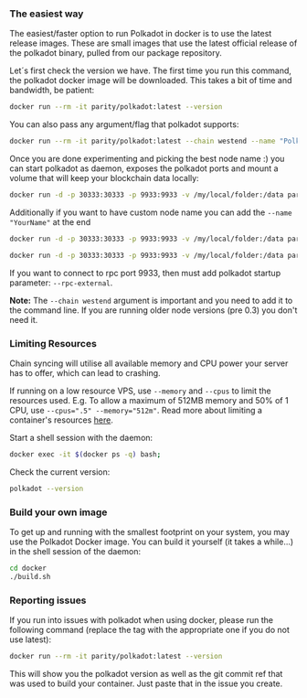 ### The easiest way

The easiest/faster option to run Polkadot in docker is to use the latest
release images. These are small images that use the latest official release of
the polkadot binary, pulled from our package repository.

Let´s first check the version we have. The first time you run this command, the polkadot docker image will be downloaded. This takes a bit of time and bandwidth, be patient:

```bash
docker run --rm -it parity/polkadot:latest --version
```

You can also pass any argument/flag that polkadot supports:

```bash
docker run --rm -it parity/polkadot:latest --chain westend --name "PolkaDocker"
```

Once you are done experimenting and picking the best node name :) you can start polkadot as daemon, exposes the polkadot ports and mount a volume that will keep your blockchain data locally:

```bash
docker run -d -p 30333:30333 -p 9933:9933 -v /my/local/folder:/data parity/polkadot:latest --chain westend
```

Additionally if you want to have custom node name you can add the `--name "YourName"` at the end

```bash
docker run -d -p 30333:30333 -p 9933:9933 -v /my/local/folder:/data parity/polkadot:latest --chain westend --name "PolkaDocker"
```

```bash
docker run -d -p 30333:30333 -p 9933:9933 -v /my/local/folder:/data parity/polkadot:latest --rpc-external --chain westend
```

If you want to connect to rpc port 9933, then must add polkadot startup parameter: `--rpc-external`.

**Note:** The `--chain westend` argument is important and you need to add it to the command line. If you are running older node versions (pre 0.3) you don't need it.

### Limiting Resources

Chain syncing will utilise all available memory and CPU power your server has to offer, which can lead to crashing.

If running on a low resource VPS, use `--memory` and `--cpus` to limit the resources used. E.g. To allow a maximum of 512MB memory and 50% of 1 CPU, use `--cpus=".5" --memory="512m"`. Read more about limiting a container's resources [here](https://docs.docker.com/config/containers/resource_constraints).

Start a shell session with the daemon:

```bash
docker exec -it $(docker ps -q) bash;
```

Check the current version:

```bash
polkadot --version
```

### Build your own image

To get up and running with the smallest footprint on your system, you may use the Polkadot Docker image.
You can build it yourself (it takes a while...) in the shell session of the daemon:

```bash
cd docker
./build.sh
```

### Reporting issues

If you run into issues with polkadot when using docker, please run the following command
(replace the tag with the appropriate one if you do not use latest):

```bash
docker run --rm -it parity/polkadot:latest --version
```

This will show you the polkadot version as well as the git commit ref that was used to build your container.
Just paste that in the issue you create.
